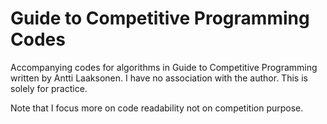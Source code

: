 # Guide to Competitive Programming Codes
Accompanying codes for algorithms in Guide to Competitive Programming written by Antti Laaksonen. I have no association with the author. This is solely for practice.

Note that I focus more on code readability not on competition purpose.